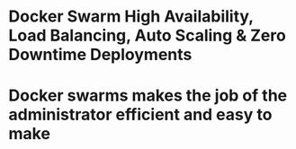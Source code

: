 # Docker Swarm High Availability, Load Balancing, Auto Scaling & Zero Downtime Deployments #
# Docker swarms makes the job of the administrator efficient and easy to make # 
